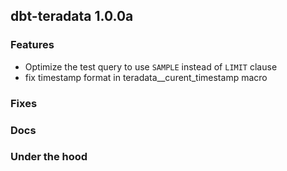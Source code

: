 ## dbt-teradata 1.0.0a

### Features
* Optimize the test query to use `SAMPLE` instead of `LIMIT` clause
* fix timestamp format in teradata__curent_timestamp macro

### Fixes

### Docs

### Under the hood
